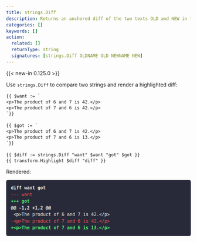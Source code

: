 ```yaml
---
title: strings.Diff
description: Returns an anchored diff of the two texts OLD and NEW in the unified diff format. If OLD and NEW are identical, returns an empty string.
categories: []
keywords: []
action:
  related: []
  returnType: string
  signatures: [strings.Diff OLDNAME OLD NEWNAME NEW]
---
```


{{< new-in 0.125.0 >}}

Use `strings.Diff` to compare two strings and render a highlighted diff:

```go-html-template
{{ $want := `
<p>The product of 6 and 7 is 42.</p>
<p>The product of 7 and 6 is 42.</p>
`}}

{{ $got := `
<p>The product of 6 and 7 is 42.</p>
<p>The product of 7 and 6 is 13.</p>
`}}

{{ $diff := strings.Diff "want" $want "got" $got }}
{{ transform.Highlight $diff "diff" }}
```

Rendered:

![sreen capture](diff-screen-capture.png)
